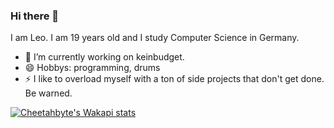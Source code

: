 ### Hi there 👋

<!--[![shields.io](https://img.shields.io/badge/in%20love%20with-laura-critical)](https://github.com/xcodecat)-->

I am Leo. I am 19 years old and I study Computer Science in Germany. 

- 🔭 I’m currently working on keinbudget.
- 😄 Hobbys: programming, drums
- ⚡ I like to overload myself with a ton of side projects that don't get done. Be warned.

[![Cheetahbyte's Wakapi stats](https://github-readme-stats.vercel.app/api/wakatime?username=cheetahbyte&api_domain=wakapi.breuer-web.services)](https://github.com/anuraghazra/github-readme-stats)

